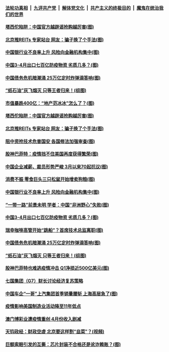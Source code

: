 

####  [法轮功真相](../../../../basic/blob/master/README.md?t=05040901) &nbsp;|&nbsp; [九评共产党](../../../../9ping.md/blob/master/README.md?t=05040901) &nbsp;|&nbsp; [解体党文化](../../../../jtdwh.md/blob/master/README.md?t=05040901)  &nbsp;|&nbsp; [共产主义的终极目的](../../../../gczydzjmd.md/blob/master/README.md?t=05040901) &nbsp;|&nbsp; [魔鬼在统治我们的世界](../../../../mgztzwmdsj.md/blob/master/README.md?t=05040901) 

#### [塔西佗陷阱：中国官方越辟谣抢购越厉害(图)](../pages/p5/932033.md?t=05040901) 

#### [北京推REITs 专家站台 网友：骗子换了个手法(图)](../pages/p5/932050.md?t=05040901) 

#### [中国银行业不良率上升 风险向金融机构集中(图)](../pages/p5/932012.md?t=05040901) 

#### [中国3-4月出口七百亿防疫物资 劣质几多？(图)](../pages/p5/931987.md?t=05040901) 

#### [中国债务危机暗潮涌 25万亿定时炸弹滴答响(图)](../pages/p5/931934.md?t=05040901) 

#### [“纸石油”灰飞烟灭 只等王者归来！(组图)](../pages/p5/931931.md?t=05040901) 

#### [市值暴跌400亿：“地产范冰冰”怎么了？(图)](../pages/p5/932046.md?t=05040901) 

#### [塔西佗陷阱：中国官方越辟谣抢购越厉害(图)](../pages/p5/932033.md?t=05040901) 

#### [北京推REITs 专家站台 网友：骗子换了个手法(图)](../pages/p5/932050.md?t=05040901) 

#### [阻中资抢技术危害国安 各国修法加强审查(图)](../pages/p5/932048.md?t=05040901) 

#### [股神巴菲特：疫情挡不住美国再度获得繁荣(图)](../pages/p5/932047.md?t=05040901) 

#### [中国企业减薪、裁员形势严峻 3月以来70起抗议(图)](../pages/p5/932016.md?t=05040901) 

#### [消费不振 零食巨头三只松鼠开始增卖狗粮(图)](../pages/p5/932015.md?t=05040901) 

#### [中国银行业不良率上升 风险向金融机构集中(图)](../pages/p5/932012.md?t=05040901) 

#### [“一带一路”前景未明 学者：中国“非洲野心”失败(图)](../pages/p5/931991.md?t=05040901) 

#### [中国3-4月出口七百亿防疫物资 劣质几多？(图)](../pages/p5/931987.md?t=05040901) 

#### [瑞幸咖啡高管开始“跳船”？首席技术总监离职(图)](../pages/p5/931983.md?t=05040901) 

#### [中国债务危机暗潮涌 25万亿定时炸弹滴答响(图)](../pages/p5/931934.md?t=05040901) 

#### [“纸石油”灰飞烟灭 只等王者归来！(组图)](../pages/p5/931931.md?t=05040901) 

#### [股神巴菲特也难逃疫情冲击 Q1净损近500亿美元(图)](../pages/p5/931955.md?t=05040901) 

#### [七国集团（G7）财长讨论经济复苏策略](../pages/p5/931935.md?t=05040901) 

#### [中国车企“一哥”上汽集团首季销量腰斩 上海高层急了(图)](../pages/p5/931918.md?t=05040901) 

#### [疫情影响美国制造业活动降至11年低点](../pages/p5/931913.md?t=05040901) 

#### [澳门博彩业遭疫情重创 4月份收入剧减](../pages/p5/931910.md?t=05040901) 

#### [天钧政经：财政空虚 北京要这样割“韭菜”？(视频)](../pages/p5/931909.md?t=05040901) 

#### [巨额索赔引发的互撕：芯片封装不合格还是讹诈赖账？(图)](../pages/p5/931897.md?t=05040901) 

